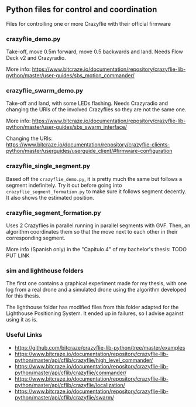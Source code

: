 ## Python files for control and coordination
Files for controlling one or more Crazyflie with their official firmware

### crazyflie_demo.py
Take-off, move 0.5m forward, move 0.5 backwards and land.
Needs Flow Deck v2 and Crazyradio.

More info:
https://www.bitcraze.io/documentation/repository/crazyflie-lib-python/master/user-guides/sbs_motion_commander/

### crazyflie_swarm_demo.py
Take-off and land, with some LEDs flashing.
Needs Crazyradio and changing the URIs of the involved Crazyflies so they are not the same one.

More info:
https://www.bitcraze.io/documentation/repository/crazyflie-lib-python/master/user-guides/sbs_swarm_interface/

Changing the URIs:
https://www.bitcraze.io/documentation/repository/crazyflie-clients-python/master/userguides/userguide_client/#firmware-configuration

### crazyflie_single_segment.py
Based off the `crazyflie_demo.py`, it is pretty much the same but follows a segment indefinitely.
Try it out before going into `crazyflie_segment_formation.py` to make sure it follows segment decently.
It also shows the estimated position. 

### crazyflie_segment_formation.py
Uses 2 Crazyflies in parallel running in parallel segments with GVF.
Then, an algorithm coordinates them so that the move next to each other in their corresponding segment.

More info (Spanish only) in the "Capítulo 4" of my bachelor's thesis:
TODO PUT LINK

### sim and lighthouse folders
The first one contains a graphical experiment made for my thesis,
with one log from a real drone and a simulated drone using the algorithm developed for this thesis.

The lighthouse folder has modified files from this folder adapted for the Lighthouse Positioning System.
It ended up in failures, so I advise against using it as is.

### Useful Links
- https://github.com/bitcraze/crazyflie-lib-python/tree/master/examples
- https://www.bitcraze.io/documentation/repository/crazyflie-lib-python/master/api/cflib/crazyflie/high_level_commander/
- https://www.bitcraze.io/documentation/repository/crazyflie-lib-python/master/api/cflib/crazyflie/commander/
- https://www.bitcraze.io/documentation/repository/crazyflie-lib-python/master/api/cflib/crazyflie/localization/
- https://www.bitcraze.io/documentation/repository/crazyflie-lib-python/master/api/cflib/crazyflie/swarm/

